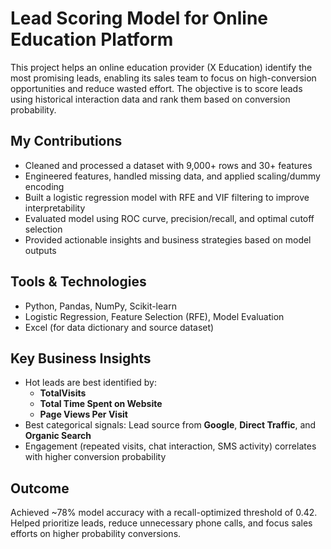 #  Lead Scoring Model for Online Education Platform

This project helps an online education provider (X Education) identify the most promising leads, enabling its sales team to focus on high-conversion opportunities and reduce wasted effort. The objective is to score leads using historical interaction data and rank them based on conversion probability.

##  My Contributions
- Cleaned and processed a dataset with 9,000+ rows and 30+ features
- Engineered features, handled missing data, and applied scaling/dummy encoding
- Built a logistic regression model with RFE and VIF filtering to improve interpretability
- Evaluated model using ROC curve, precision/recall, and optimal cutoff selection
- Provided actionable insights and business strategies based on model outputs

## Tools & Technologies
- Python, Pandas, NumPy, Scikit-learn
- Logistic Regression, Feature Selection (RFE), Model Evaluation
- Excel (for data dictionary and source dataset)

##  Key Business Insights
- Hot leads are best identified by:  
  - **TotalVisits**  
  - **Total Time Spent on Website**  
  - **Page Views Per Visit**
- Best categorical signals: Lead source from **Google**, **Direct Traffic**, and **Organic Search**
- Engagement (repeated visits, chat interaction, SMS activity) correlates with higher conversion probability



## Outcome
Achieved ~78% model accuracy with a recall-optimized threshold of 0.42. Helped prioritize leads, reduce unnecessary phone calls, and focus sales efforts on higher probability conversions.

